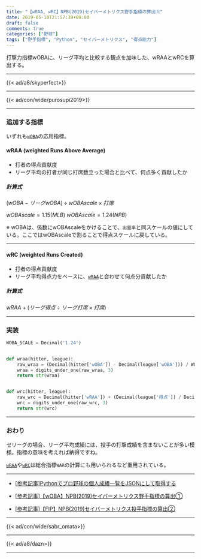```yaml
---
title: "【wRAA, wRC】NPB(2019)セイバーメトリクス野手指標の算出⑤"
date: 2019-05-10T21:57:39+09:00
draft: false
comments: true
categories: ["野球"]
tags: ["野手指標", "Python", "セイバーメトリクス", "得点能力"]
---
```


打撃力指標wOBAに、リーグ平均と比較する観点を加味した、wRAAとwRCを算出する。

<!--more-->

---

{{< ad/a8/skyperfect>}}

---

{{< ad/con/wide/purosupi2019>}}

---

### 追加する指標

いずれも[`wOBA`](https://www.ted027.com/post/sabr-hit-woba#woba-weighted-on-base-average)の応用指標。

#### wRAA (weighted Runs Above Average)

- 打者の得点貢献度
- リーグ平均の打者が同じ打席数立った場合と比べて、何点多く貢献したか

##### 計算式

$(wOBA - リーグwOBA) \div wOBAscale \times 打席$

$wOBAscale = 1.15(MLB)$
$wOBAscale = 1.24(NPB)$

※ wOBAは、係数にwOBAscaleをかけることで、`出塁率`と同スケールの値にしている。ここではwOBAscaleで割ることで得点スケールに戻している。

---

#### wRC (weighted Runs Created)

  - 打者の得点貢献度
  - リーグ平均得点力をベースに、[`wRAA`](#wraa-weighted-runs-above-average)と合わせて何点分貢献したか

##### 計算式

$wRAA + (リーグ得点 \div リーグ打席 \times 打席)$

---

### 実装

```py:sabr.py
WOBA_SCALE = Decimal('1.24')


def wraa(hitter, league):
    raw_wraa = (Decimal(hitter['wOBA']) - Decimal(league['wOBA'])) / WOBA_SCALE * Decimal(hitter['打席'])
    wraa = digits_under_one(raw_wraa, 3)
    return str(wraa)


def wrc(hitter, league):
    raw_wrc = Decimal(hitter['wRAA']) + (Decimal(league['得点']) / Decimal(league['打席'])) * Decimal(hitter['打席'])
    wrc = digits_under_one(raw_wrc, 3)
    return str(wrc)
```

---

### おわり

セリーグの場合、リーグ平均成績には、投手の打撃成績を含まないことが多い模様。指標の意味を考えれば納得ですね。

[`wRAA`](#wraa-weighted-runs-above-average)や[`wRC`](#wrc-weighted-runs-created)は総合指標`WAR`の計算にも用いられるなど重用されている。

---

- [[参考記事]Pythonでプロ野球の個人成績一覧をJSONにして取得する](https://www.ted027.com/post/python-personal-records)

- [[参考記事]【wOBA】NPB(2019)セイバーメトリクス野手指標の算出①](https://www.ted027.com/post/sabr-hit-woba)

- [[参考記事]【FIP】NPB(2019)セイバーメトリクス投手指標の算出②](https://www.ted027.com/post/sabr-pitch-fip)

---

{{< ad/con/wide/sabr_omata>}}

---

{{< ad/a8/dazn>}}

---
